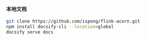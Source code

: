 #### 本地文档

```bash
git clone https://github.com/ispong/flink-acorn.git
npm install docsify-cli --location=global
docsify serve docs
```
